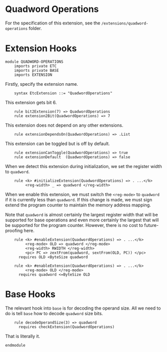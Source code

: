 # Quadword Operations

For the specification of this extension, see the `/extensions/quadword-operations` folder.

# Extension Hooks

```k
module QUADWORD-OPERATIONS
    imports private ETC
    imports private BASE
    imports EXTENSION
```

Firstly, specify the extension name.

```k
    syntax EtcExtension ::= "QuadwordOperations"
```

This extension gets bit 6.

```k
    rule bit2Extension(7) => QuadwordOperations
    rule extension2Bit(QuadwordOperations) => 7
```

This extension does not depend on any other extensions.

```k
    rule extensionDependsOn(QuadwordOperations) => .List
```

This extension can be toggled but is off by default.

```k
    rule extensionCanToggle(QuadwordOperations) => true
    rule extensionDefault  (QuadwordOperations) => false
```

When we detect this extension during initialization, we set the register
width to `quadword`.

```k
    rule <k> #initializeExtension(QuadwordOperations) => . ...</k>
         <reg-width> _ => quadword </reg-width>
```

When we enable this extension, we must switch the `<reg-mode>` to `quadword`
if it is currently less than `quadword`. If this change is made, we must sign
extend the program counter to maintain the memory address mapping.

Note that `quadword` is almost certainly the largest register width that will
be supported for base operations and even more certainly the largest that will
be supported for the program counter. However, there is no cost to
future-proofing here.

```k
    rule <k> #enableExtension(QuadwordOperations) => . ...</k>
         <reg-mode> OLD => quadword </reg-mode>
         <reg-width> RWIDTH </reg-width>
         <pc> PC => zextFrom(quadword, sextFrom(OLD, PC)) </pc>
      requires OLD <ByteSize quadword

    rule <k> #enableExtension(QuadwordOperations) => . ...</k>
         <reg-mode> OLD </reg-mode>
      requires quadword <=ByteSize OLD
```

# Base Hooks

The relevant hook into `base` is for decoding the operand size.
All we need to do is tell `base` how to decode `quadword` size bits.

```k
    rule decodeOperandSize(3) => quadword
      requires checkExtension(QuadwordOperations)
```

That is literally it.

```k
endmodule
```